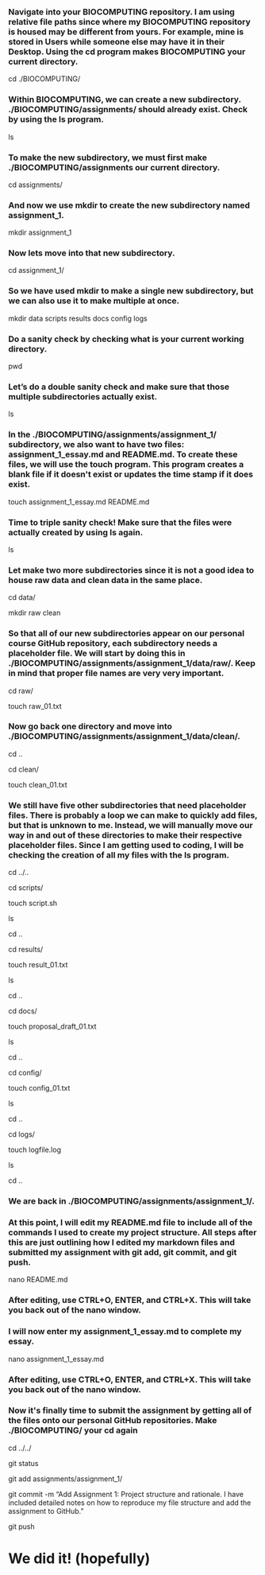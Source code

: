 ### Navigate into your BIOCOMPUTING repository. I am using relative file paths since where my BIOCOMPUTING repository is housed may be different from yours. For example, mine is stored in Users while someone else may have it in their Desktop. Using the cd program makes BIOCOMPUTING your current directory. 

cd ./BIOCOMPUTING/

### Within BIOCOMPUTING, we can create a new subdirectory. ./BIOCOMPUTING/assignments/ should already exist. Check by using the ls program.

ls

### To make the new subdirectory, we must first make ./BIOCOMPUTING/assignments our current directory. 

cd assignments/

### And now we use mkdir to create the new subdirectory named assignment_1.

mkdir assignment_1

### Now lets move into that new subdirectory. 

cd assignment_1/

### So we have used mkdir to make a single new subdirectory, but we can also use it to make multiple at once. 

mkdir data scripts results docs config logs 

### Do a sanity check by checking what is your current working directory. 

pwd

### Let’s do a double sanity check and make sure that those multiple subdirectories actually exist. 

ls 

### In the ./BIOCOMPUTING/assignments/assignment_1/ subdirectory, we also want to have two files: assignment_1_essay.md and README.md. To create these files, we will use the touch program. This program creates a blank file if it doesn't exist or updates the time stamp if it does exist. 

touch assignment_1_essay.md README.md

### Time to triple sanity check! Make sure that the files were actually created by using ls again.

ls

### Let make two more subdirectories since it is not a good idea to house raw data and clean data in the same place. 

cd data/

mkdir raw clean

### So that all of our new subdirectories appear on our personal course GitHub repository, each subdirectory needs a placeholder file. We will start by doing this in ./BIOCOMPUTING/assignments/assignment_1/data/raw/. **Keep in mind that proper file names are very very important.**

cd raw/

touch raw_01.txt

### Now go back one directory and move into ./BIOCOMPUTING/assignments/assignment_1/data/clean/.

cd ..

cd clean/

touch clean_01.txt

### We still have five other subdirectories that need placeholder files. There is probably a loop we can make to quickly add files, but that is unknown to me. Instead, we will manually move our way in and out of these directories to make their respective placeholder files. Since I am getting used to coding, I will be checking the creation of all my files with the ls program. 

cd ../..

cd scripts/

touch script.sh

ls

cd ..

cd results/

touch result_01.txt

ls

cd ..

cd docs/

touch proposal_draft_01.txt

ls

cd ..

cd config/

touch config_01.txt

ls

cd ..

cd logs/

touch logfile.log

ls

cd ..
	
### We are back in  ./BIOCOMPUTING/assignments/assignment_1/.

### At this point, I will edit my README.md file to include all of the commands I used to create my project structure. **All steps after this are just outlining how I edited my markdown files and submitted my assignment with git add, git commit, and git push.** 

nano README.md

### After editing, use CTRL+O, ENTER, and CTRL+X. This will take you back out of the nano window. 

### I will now enter my assignment_1_essay.md to complete my essay. 

nano assignment_1_essay.md

### After editing, use CTRL+O, ENTER, and CTRL+X. This will take you back out of the nano window. 

### Now it's finally time to submit the assignment by getting all of the files onto our personal GitHub repositories. Make ./BIOCOMPUTING/ your cd again

cd ../../

git status

git add assignments/assignment_1/

git commit -m “Add Assignment 1: Project structure and rationale. I have included detailed notes on how to reproduce my file structure and add the assignment to GitHub.”

git push


# We did it! (hopefully)
